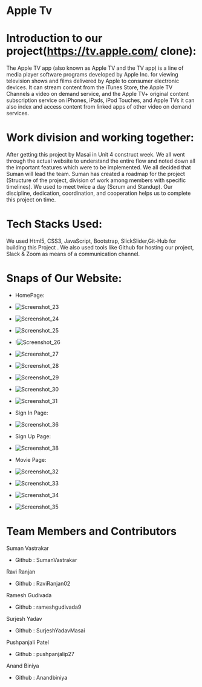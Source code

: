 # Apple Tv 
# Introduction to our project(https://tv.apple.com/ clone):

The Apple TV app (also known as Apple TV and the TV app) is a line of media player software programs developed by Apple Inc. 
for viewing television shows and films delivered by Apple to consumer electronic devices. 
It can stream content from the iTunes Store, the Apple TV Channels a video on demand service, 
and the Apple TV+ original content subscription service on iPhones, iPads, iPod Touches, 
and Apple TVs it can also index and access content from linked apps of other video on demand services.


# Work division and working together:

After getting this project by Masai in Unit 4 construct week. 
We all went through the actual website to understand the entire flow and noted down all the important features which were to be implemented. 
We all decided that Suman will lead the team. Suman has created a roadmap for the project (Structure of the project, 
division of work among members with specific timelines). We used to meet twice a day (Scrum and Standup). 
Our discipline, dedication, coordination, and cooperation helps us to complete this project on time.

# Tech Stacks Used:
We used Html5, CSS3, JavaScript, Bootstrap, SlickSlider,Git-Hub for building this Project .
We also used tools like Github for hosting our project, Slack & Zoom as means of a communication channel.


# Snaps of Our Website:

* HomePage:
 
* ![Screenshot_23](https://user-images.githubusercontent.com/91020498/165447490-9303e5f5-4087-476e-9d55-ff9d9fab6a9f.png)

* ![Screenshot_24](https://user-images.githubusercontent.com/91020498/165447724-d211b881-28d7-4527-9827-81ece2e9b711.png)

* ![Screenshot_25](https://user-images.githubusercontent.com/91020498/165447773-7ad0479b-1e97-49d9-a62c-e57703a5c690.png)

* !![Screenshot_26](https://user-images.githubusercontent.com/91020498/165447801-5a2a2482-cb1f-45d4-be5a-92eac149b9f2.png)

* ![Screenshot_27](https://user-images.githubusercontent.com/91020498/165447837-e668f562-0635-454d-b864-ed492923ccc7.png)

* ![Screenshot_28](https://user-images.githubusercontent.com/91020498/165447865-36487b8d-1364-45d6-82fa-6640a207ce81.png)

* ![Screenshot_29](https://user-images.githubusercontent.com/91020498/165447882-a08227a8-8b4f-4f92-9266-295c947e9106.png)

* ![Screenshot_30](https://user-images.githubusercontent.com/91020498/165448012-b48ec73b-d3a6-4b63-8890-8f8205819cda.png)

* ![Screenshot_31](https://user-images.githubusercontent.com/91020498/165448063-ccd8c86b-cdb3-4ada-a1f7-405f5e3851b8.png)




* Sign In Page:
* ![Screenshot_36](https://user-images.githubusercontent.com/91020498/165448147-3b5bac60-0f56-42ed-8137-9735ea11e88b.png)



* Sign Up Page:
* ![Screenshot_38](https://user-images.githubusercontent.com/91020498/165448200-88e985c6-7f48-4198-b5e9-6c378b3513de.png)



* Movie Page:
* ![Screenshot_32](https://user-images.githubusercontent.com/91020498/165448249-2944cab6-a196-4375-b9a8-b996a173682e.png)

* ![Screenshot_33](https://user-images.githubusercontent.com/91020498/165448319-6364cbc7-b7de-4e69-85a4-7569ad696629.png)

* ![Screenshot_34](https://user-images.githubusercontent.com/91020498/165448338-a3a200dc-4238-40f0-8da4-eb6923cfa602.png)

* ![Screenshot_35](https://user-images.githubusercontent.com/91020498/165448359-dab349d6-4955-4da4-abb2-2b121f139e43.png)



# Team Members and Contributors

Suman Vastrakar
* Github : SumanVastrakar

Ravi Ranjan
* Github : RaviRanjan02

Ramesh Gudivada
* Github : rameshgudivada9

Surjesh Yadav
* Github : SurjeshYadavMasai

Pushpanjali Patel
* Github : pushpanjalip27

Anand Biniya
* Github : Anandbiniya












